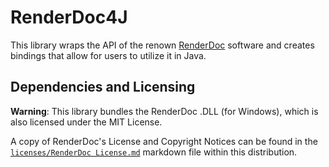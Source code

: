 # RenderDoc4J

This library wraps the API of the renown [RenderDoc](https://renderdoc.org) software and creates bindings that allow
for users to utilize it in Java.

## Dependencies and Licensing
<b>Warning</b>: This library bundles the RenderDoc .DLL (for Windows), which is also licensed under the MIT License.

A copy of RenderDoc's License and Copyright Notices can be found in the [`licenses/RenderDoc License.md`](licenses/RenderDoc%20License.md) markdown file within this distribution.